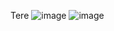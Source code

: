 Tere
![image](https://github.com/user-attachments/assets/577a6267-233d-4d31-aabc-a04384eda200)
![image](https://github.com/user-attachments/assets/e8258284-4a38-464d-b069-5614040a871e)
